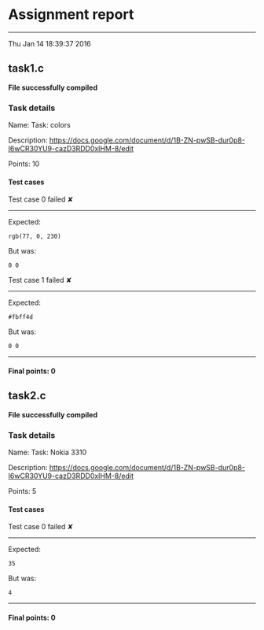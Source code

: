 # Assignment report
---
Thu Jan 14 18:39:37 2016

## task1.c

**File successfully compiled**

### Task details

Name: Task: colors

Description: https://docs.google.com/document/d/1B-ZN-pwSB-dur0p8-I6wCR30YU9-cazD3RDD0xIHM-8/edit

Points: 10

#### Test cases
Test case 0 failed ✘

---
Expected:
```
rgb(77, 0, 230)
```
But was:
```
0 0
```
Test case 1 failed ✘

---
Expected:
```
#fbff4d
```
But was:
```
0 0
```
--- 
#### Final points: 0
## task2.c

**File successfully compiled**

### Task details

Name: Task: Nokia 3310

Description: https://docs.google.com/document/d/1B-ZN-pwSB-dur0p8-I6wCR30YU9-cazD3RDD0xIHM-8/edit

Points: 5

#### Test cases
Test case 0 failed ✘

---
Expected:
```
35
```
But was:
```
4
```
--- 
#### Final points: 0
